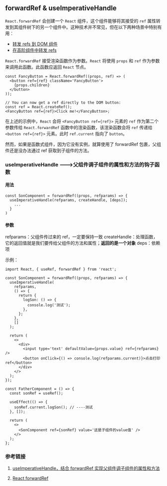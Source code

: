 ## forwardRef & useImperativeHandle

`React.forwardRef` 会创建一个 `React` 组件，这个组件能够将其接受的 `ref` 属性转发到其组件树下的另一个组件中。这种技术并不常见，但在以下两种场景中特别有用：

- [转发 refs 到 DOM 组件](https://zh-hans.reactjs.org/docs/forwarding-refs.html#forwarding-refs-to-dom-components)
- [在高阶组件中转发 refs](https://zh-hans.reactjs.org/docs/forwarding-refs.html#forwarding-refs-in-higher-order-components)

`React.forwardRef` 接受渲染函数作为参数。`React` 将使用 `props` 和 `ref` 作为参数来调用此函数。此函数应返回 `React` 节点。

```tsx
const FancyButton = React.forwardRef((props, ref) => (
  <button ref={ref} className='FancyButton'>
    {props.children}
  </button>
));

// You can now get a ref directly to the DOM button:
const ref = React.createRef();
<FancyButton ref={ref}>Click me!</FancyButton>;
```

在上述的示例中，`React` 会将 `<FancyButton ref={ref}>` 元素的 `ref` 作为第二个参数传给 `React.forwardRef` 函数中的渲染函数，该渲染函数会将 `ref` 传递给 `<button ref={ref}>` 元素。此时 `ref.current` 指向了 `button`。

然而，如果是函数式组件，因为它没有实例，就算使用了 forwardRef 包裹，父组件还是没办法通过 ref 获取到子组件的方法。

### useImperativeHandle --->父组件调子组件的属性和方法的钩子函数

#### 用法

```tsx
const SonComponent = forwardRef((props, refparams) => {
  useImperativeHandle(refparams, createHandle, [deps]);
    ...
  }
)
```

#### 参数

refparams：父组件传过来的 ref，一定要保持一致
createHandle：处理函数，它的返回值就是我们要传给父组件的方法和属性；**返回的是一个对象**
deps：依赖项

示例：

```tsx
import React, { useRef, forwardRef } from 'react';

const SonComponent = forwardRef((props, refparams) => {
  useImperativeHandle(
    refparams,
    () => {
      return {
        logSon: () => {
          console.log('测试');
        },
      };
    },
    []
  );

  return (
    <>
      <div>
        <input type='text' defaultValue={props.value} ref={refparams} />
        <button onClick={() => console.log(refparams.current)}>点击打印ref</button>
      </div>
    </>
  );
});

const FatherComponent = () => {
  const sonRef = useRef();

  useEffect(() => {
    sonRef.current.logSon(); // ----测试
  }, []);

  return (
    <>
      <SonComponent ref={sonRef} value='这是子组件的value值' />
    </>
  );
};
```

### 参考链接

1. [useImperativeHandle，结合 forwardRef 实现父组件调子组件的属性和方法](https://juejin.cn/post/7074761729753743373)

2. [React forwardRef](https://zh-hans.reactjs.org/docs/react-api.html#reactforwardref)
